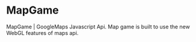 # MapGame
MapGame | GoogleMaps Javascript Api. Map game is built to use the new WebGL features of maps api.
